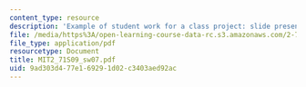 ```yaml
---
content_type: resource
description: 'Example of student work for a class project: slide presentation on '
file: /media/https%3A/open-learning-course-data-rc.s3.amazonaws.com/2-71-optics-spring-2009/9ad303d477e169291d02c3403aed92ac_MIT2_71S09_sw07.pdf
file_type: application/pdf
resourcetype: Document
title: MIT2_71S09_sw07.pdf
uid: 9ad303d4-77e1-6929-1d02-c3403aed92ac
---
```

